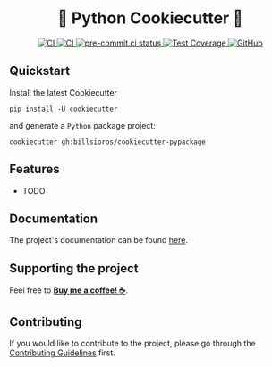<h1 align="center">🍪 Python Cookiecutter 🍪</h1>

<p align="center">
  <a href="https://github.com/billsioros/cookiecutter-pypackage/actions/workflows/ci.yml">
    <img
      src="https://github.com/billsioros/cookiecutter-pypackage/actions/workflows/ci.yml/badge.svg"
      alt="CI"
    />
  </a>
  <a href="https://github.com/billsioros/cookiecutter-pypackage/actions/workflows/cd.yml">
    <img
      src="https://github.com/billsioros/cookiecutter-pypackage/actions/workflows/cd.yml/badge.svg"
      alt="CI"
    />
  </a>
  <a href="https://results.pre-commit.ci/latest/github/billsioros/cookiecutter-pypackage/master">
    <img
      src="https://results.pre-commit.ci/badge/github/billsioros/cookiecutter-pypackage/master.svg"
      alt="pre-commit.ci status"
    />
  </a>
  <a href="https://codecov.io/gh/billsioros/cookiecutter-pypackage">
    <img
      src="https://codecov.io/gh/billsioros/cookiecutter-pypackage/branch/master/graph/badge.svg?token=coLOL0j6Ap"
      alt="Test Coverage"
    />
  </a>
  <a href="https://opensource.org/licenses/MIT">
    <img
      src="https://img.shields.io/github/license/billsioros/cookiecutter-pypackage"
      alt="GitHub"
    />
  </a>
</p>

## Quickstart

Install the latest Cookiecutter

```
pip install -U cookiecutter
```

and generate a `Python` package project:

```
cookiecutter gh:billsioros/cookiecutter-pypackage
```

## Features

- TODO

## Documentation

The project's documentation can be found [here](https://billsioros.github.io/cookiecutter-pypackage/).

## Supporting the project

Feel free to [**Buy me a coffee! ☕**](https://www.buymeacoffee.com/billsioros).

## Contributing

If you would like to contribute to the project, please go through the [Contributing Guidelines](https://billsioros.github.io/cookiecutter-pypackage/latest/CONTRIBUTING/) first.
